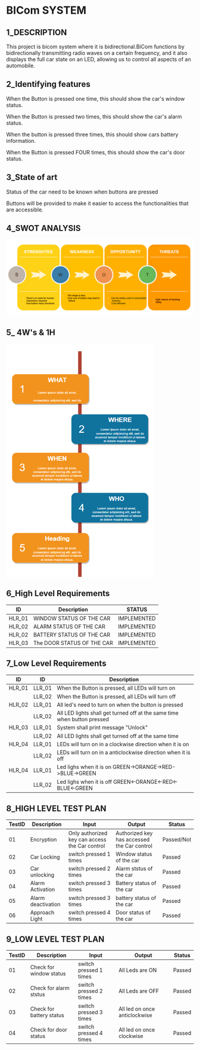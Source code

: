 # BICom SYSTEM
## 1_DESCRIPTION
This project is bicom system where it is bidirectional.BiCom functions by bidirectionally transmitting radio waves on a certain frequency, and it also displays the full car state on an LED, allowing us to control all aspects of an automobile.
## 2_Identifying features
When the Button is pressed one time, this should show the car's window status.

When the Button is pressed two times, this should show the car's alarm status.

When the button is pressed three times, this should show cars battery information.

When the Button is pressed FOUR times, this should show the car's door status.

## 3_State of art
Status of the car need to be known when buttons are pressed

Buttons will be provided to make it easier to access the functionalities that are accessible.

## 4_SWOT ANALYSIS
![Swot analysis](swott.png)
## 5_ 4W's & 1H
![ 4W's & 1H](4ws.png)

## 6_High Level Requirements
|ID|Description|STATUS|
|------|------|------|
|HLR_01|WINDOW STATUS OF THE CAR  | IMPLEMENTED |
|HLR_02|ALARM STATUS OF THE CAR | IMPLEMENTED | 
|HLR_02|BATTERY STATUS OF THE CAR | IMPLEMENTED |
|HLR_03|The DOOR STATUS OF THE CAR | IMPLEMENTED |

## 7_Low Level Requirements
|ID|ID|Description|
|------|------|------|
|HLR_01|LLR_01|When the Button is pressed, all LEDs will turn on|
||LLR_02|When the Button is pressed, all LEDs will turn off |
|HLR_02|LLR_01|All led's need to turn on when the button is pressed |       
||LLR_02|All LED lights shall get turned off at the same time when button pressed|
|HLR_03|LLR_01|System shall print message "Unlock"|              
||LLR_02|All LED lights shall get turned off at the same time|
|HLR_04|LLR_01|LEDs will turn on in a clockwise direction when it is on|              
||LLR_02|LEDs will turn on in a anticlockwise direction when it is off|
|HLR_04|LLR_01|Led lighs when it is on GREEN->ORANGE->RED->BLUE->GREEN|              
||LLR_02| Led lighs when it is off GREEN<-ORANGE<-RED<-BLUE<-GREEN|

## 8_HIGH LEVEL TEST PLAN
|TestID|Description|Input|Output|Status|
|------|--------|--------|-------|-----|
|01|Encryption|Only authorized key can access the Car control | Authorized key has accessed the Car control | Passed/Not |
|02|Car Locking|switch pressed 1 times|Window status of the car| Passed |
|03|Car unlocking|switch pressed 2 times|Alarm ststus of the car| Passed |
|04|Alarm Activation|switch pressed 3 times|Battery status of the car| Passed |
|05|Alarm deactivation|switch pressed 3 times|battery status of the car| Passed |
|06|Approach Light|switch pressed 4 times|Door status of the car| Passed |

## 9_LOW LEVEL TEST PLAN
|TestID|Description|Input|Output|Status|
|------|--------|--------|-------|--------|
|01|Check for window status|switch pressed 1 times |All Leds are ON| Passed |
|02|Check for alarm ststus |switch pressed 2 times |All Leds are OFF| Passed |
|03|Check for battery status |switch pressed 3 times | All led on once anticlockwise | Passed |
|04|Check for door status|switch pressed 4 times | All led on once clockwise |Passed |



